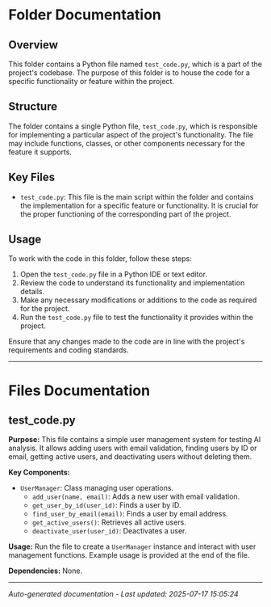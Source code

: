 # Folder Documentation

## Overview
This folder contains a Python file named `test_code.py`, which is a part of the project's codebase. The purpose of this folder is to house the code for a specific functionality or feature within the project.

## Structure
The folder contains a single Python file, `test_code.py`, which is responsible for implementing a particular aspect of the project's functionality. The file may include functions, classes, or other components necessary for the feature it supports.

## Key Files
- `test_code.py`: This file is the main script within the folder and contains the implementation for a specific feature or functionality. It is crucial for the proper functioning of the corresponding part of the project.

## Usage
To work with the code in this folder, follow these steps:
1. Open the `test_code.py` file in a Python IDE or text editor.
2. Review the code to understand its functionality and implementation details.
3. Make any necessary modifications or additions to the code as required for the project.
4. Run the `test_code.py` file to test the functionality it provides within the project.

Ensure that any changes made to the code are in line with the project's requirements and coding standards.

---

# Files Documentation

## test_code.py

**Purpose:** This file contains a simple user management system for testing AI analysis. It allows adding users with email validation, finding users by ID or email, getting active users, and deactivating users without deleting them.

**Key Components:**
- `UserManager`: Class managing user operations.
  - `add_user(name, email)`: Adds a new user with email validation.
  - `get_user_by_id(user_id)`: Finds a user by ID.
  - `find_user_by_email(email)`: Finds a user by email address.
  - `get_active_users()`: Retrieves all active users.
  - `deactivate_user(user_id)`: Deactivates a user.

**Usage:** Run the file to create a `UserManager` instance and interact with user management functions. Example usage is provided at the end of the file.

**Dependencies:** None.

---
*Auto-generated documentation - Last updated: 2025-07-17 15:05:24*
